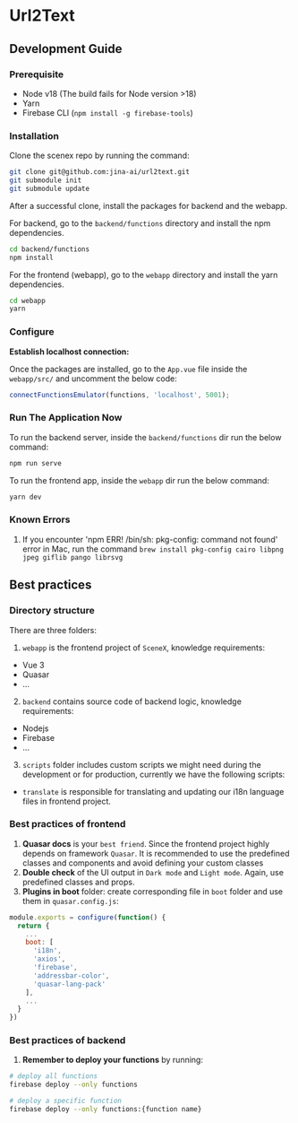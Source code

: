 # Url2Text

## Development Guide

### Prerequisite
- Node v18 (The build fails for Node version >18)
- Yarn
- Firebase CLI (`npm install -g firebase-tools`)

### Installation

Clone the scenex repo by running the command:

```bash
git clone git@github.com:jina-ai/url2text.git
git submodule init
git submodule update
```

After a successful clone, install the packages for backend and the webapp.

For backend, go to the `backend/functions` directory and install the npm dependencies.

```bash
cd backend/functions
npm install
```

For the frontend (webapp), go to the `webapp` directory and install the yarn dependencies.

```bash
cd webapp
yarn
```

### Configure

**Establish localhost connection:**

Once the packages are installed, go to the `App.vue` file inside the `webapp/src/` and uncomment the below code:

```js
connectFunctionsEmulator(functions, 'localhost', 5001);
```

### Run The Application Now

To run the backend server, inside the `backend/functions` dir run the below command:

```bash
npm run serve
```

To run the frontend app, inside the `webapp` dir run the below command:

```bash
yarn dev
```

### Known Errors

1. If you encounter 'npm ERR! /bin/sh: pkg-config: command not found' error in Mac, run the command `brew install pkg-config cairo libpng jpeg giflib pango librsvg`

## Best practices

### Directory structure

There are three folders:
1. `webapp` is the frontend project of `SceneX`, knowledge requirements:
- Vue 3
- Quasar
- ...

2. `backend` contains source code of backend logic, knowledge requirements:
- Nodejs
- Firebase
- ...

3. `scripts` folder includes custom scripts we might need during the development or for production, currently we have the following scripts:
- `translate` is responsible for translating and updating our i18n language files in frontend project.

### Best practices of frontend
1. **Quasar docs** is your `best friend`. Since the frontend project highly depends on framework `Quasar`. It is recommended to use the predefined classes and components and avoid defining your custom classes
2. **Double check** of the UI output in `Dark mode` and `Light mode`. Again, use predefined classes and props.
3. **Plugins in boot** folder: create corresponding file in `boot` folder and use them in `quasar.config.js`:
```js
module.exports = configure(function() {
  return {
    ...
    boot: [
      'i18n',
      'axios',
      'firebase',
      'addressbar-color',
      'quasar-lang-pack'
    ],
    ...
  }
})

```

### Best practices of backend
1. **Remember to deploy your functions** by running:
```bash
# deploy all functions
firebase deploy --only functions

# deploy a specific function
firebase deploy --only functions:{function name}

```
